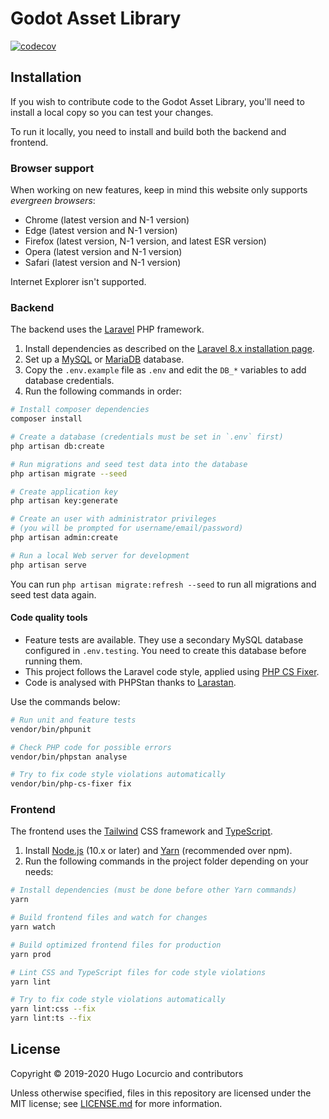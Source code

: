 # Godot Asset Library

[![codecov](https://codecov.io/gh/Calinou/godot-asset-library-laravel/branch/master/graph/badge.svg)](https://codecov.io/gh/Calinou/godot-asset-library-laravel)

## Installation

If you wish to contribute code to the Godot Asset Library, you'll need to
install a local copy so you can test your changes.

To run it locally, you need to install and build both the backend and frontend.

### Browser support

When working on new features, keep in mind this website only supports
*evergreen browsers*:

- Chrome (latest version and N-1 version)
- Edge (latest version and N-1 version)
- Firefox (latest version, N-1 version, and latest ESR version)
- Opera (latest version and N-1 version)
- Safari (latest version and N-1 version)

Internet Explorer isn't supported.

### Backend

The backend uses the [Laravel](https://laravel.com/) PHP framework.

1. Install dependencies as described on the
   [Laravel 8.x installation page](https://laravel.com/docs/8.x/installation).
2. Set up a [MySQL](https://www.mysql.com)
   or [MariaDB](https://mariadb.org/) database.
3. Copy the `.env.example` file as `.env` and edit the `DB_*` variables
   to add database credentials.
4. Run the following commands in order:

```bash
# Install composer dependencies
composer install

# Create a database (credentials must be set in `.env` first)
php artisan db:create

# Run migrations and seed test data into the database
php artisan migrate --seed

# Create application key
php artisan key:generate

# Create an user with administrator privileges
# (you will be prompted for username/email/password)
php artisan admin:create

# Run a local Web server for development
php artisan serve
```

You can run `php artisan migrate:refresh --seed` to run all migrations
and seed test data again.

#### Code quality tools

- Feature tests are available. They use a secondary MySQL database configured
  in `.env.testing`. You need to create this database before running them.
- This project follows the Laravel code style,
  applied using [PHP CS Fixer](https://github.com/FriendsOfPhp/PHP-CS-Fixer).
- Code is analysed with PHPStan thanks to
  [Larastan](https://github.com/nunomaduro/larastan).

Use the commands below:

```bash
# Run unit and feature tests
vendor/bin/phpunit

# Check PHP code for possible errors
vendor/bin/phpstan analyse

# Try to fix code style violations automatically
vendor/bin/php-cs-fixer fix
```

### Frontend

The frontend uses the [Tailwind](https://tailwindcss.com/) CSS framework
and [TypeScript](https://www.typescriptlang.org/).

1. Install [Node.js](https://nodejs.org/en/) (10.x or later)
   and [Yarn](https://nodejs.org/en/) (recommended over npm).
2. Run the following commands in the project folder depending on your needs:

```bash
# Install dependencies (must be done before other Yarn commands)
yarn

# Build frontend files and watch for changes
yarn watch

# Build optimized frontend files for production
yarn prod

# Lint CSS and TypeScript files for code style violations
yarn lint

# Try to fix code style violations automatically
yarn lint:css --fix
yarn lint:ts --fix
```

## License

Copyright © 2019-2020 Hugo Locurcio and contributors

Unless otherwise specified, files in this repository are licensed under
the MIT license; see [LICENSE.md](LICENSE.md) for more information.

